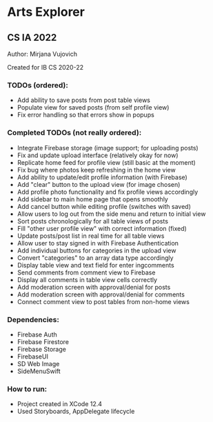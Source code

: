 # Arts Explorer
## CS IA 2022

<p>Author: Mirjana Vujovich</p>
<p>Created for IB CS 2020-22</p>

### TODOs (ordered):
- Add ability to save posts from post table views
- Populate view for saved posts (from self profile view)
- Fix error handling so that errors show in popups

### Completed TODOs (not really ordered):
- Integrate Firebase storage (image support; for uploading posts)
- Fix and update upload interface (relatively okay for now)
- Replicate home feed for profile view (still basic at the moment)
- Fix bug where photos keep refreshing in the home view
- Add ability to update/edit profile information (with Firebase)
- Add "clear" button to the upload view (for image chosen)
- Add profile photo functionality and fix profile views accordingly
- Add sidebar to main home page that opens smoothly
- Add cancel button while editing profile (switches with saved)
- Allow users to log out from the side menu and return to initial view
- Sort posts chronologically for all table views of posts 
- Fill "other user profile view" with correct information (fixed)
- Update posts/post list in real time for all table views
- Allow user to stay signed in with Firebase Authentication
- Add individual buttons for categories in the upload view
- Convert "categories" to an array data type accordingly
- Display table view and text field for enter ingcomments
- Send comments from comment view to Firebase
- Display all comments in table view cells correctly
- Add moderation screen with approval/denial for posts
- Add moderation screen with approval/denial for comments
- Connect comment view to post tables from non-home views

### Dependencies:
- Firebase Auth
- Firebase Firestore
- Firebase Storage
- FirebaseUI
- SD Web Image
- SideMenuSwift

### How to run:
- Project created in XCode 12.4
- Used Storyboards, AppDelegate lifecycle
